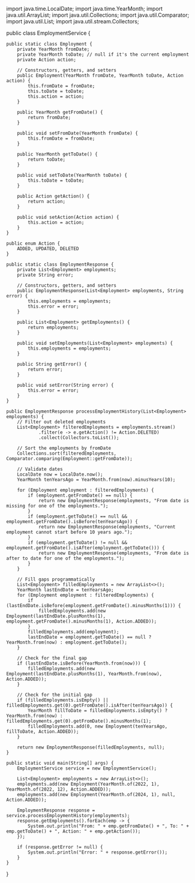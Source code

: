 import java.time.LocalDate;
import java.time.YearMonth;
import java.util.ArrayList;
import java.util.Collections;
import java.util.Comparator;
import java.util.List;
import java.util.stream.Collectors;

public class EmploymentService {

    public static class Employment {
        private YearMonth fromDate;
        private YearMonth toDate; // null if it's the current employment
        private Action action;

        // Constructors, getters, and setters
        public Employment(YearMonth fromDate, YearMonth toDate, Action action) {
            this.fromDate = fromDate;
            this.toDate = toDate;
            this.action = action;
        }

        public YearMonth getFromDate() {
            return fromDate;
        }

        public void setFromDate(YearMonth fromDate) {
            this.fromDate = fromDate;
        }

        public YearMonth getToDate() {
            return toDate;
        }

        public void setToDate(YearMonth toDate) {
            this.toDate = toDate;
        }

        public Action getAction() {
            return action;
        }

        public void setAction(Action action) {
            this.action = action;
        }
    }

    public enum Action {
        ADDED, UPDATED, DELETED
    }

    public static class EmploymentResponse {
        private List<Employment> employments;
        private String error;

        // Constructors, getters, and setters
        public EmploymentResponse(List<Employment> employments, String error) {
            this.employments = employments;
            this.error = error;
        }

        public List<Employment> getEmployments() {
            return employments;
        }

        public void setEmployments(List<Employment> employments) {
            this.employments = employments;
        }

        public String getError() {
            return error;
        }

        public void setError(String error) {
            this.error = error;
        }
    }

    public EmploymentResponse processEmploymentHistory(List<Employment> employments) {
        // Filter out deleted employments
        List<Employment> filteredEmployments = employments.stream()
                .filter(e -> e.getAction() != Action.DELETED)
                .collect(Collectors.toList());

        // Sort the employments by fromDate
        Collections.sort(filteredEmployments, Comparator.comparing(Employment::getFromDate));

        // Validate dates
        LocalDate now = LocalDate.now();
        YearMonth tenYearsAgo = YearMonth.from(now).minusYears(10);

        for (Employment employment : filteredEmployments) {
            if (employment.getFromDate() == null) {
                return new EmploymentResponse(employments, "From date is missing for one of the employments.");
            }
            if (employment.getToDate() == null && employment.getFromDate().isBefore(tenYearsAgo)) {
                return new EmploymentResponse(employments, "Current employment cannot start before 10 years ago.");
            }
            if (employment.getToDate() != null && employment.getFromDate().isAfter(employment.getToDate())) {
                return new EmploymentResponse(employments, "From date is after to date for one of the employments.");
            }
        }

        // Fill gaps programmatically
        List<Employment> filledEmployments = new ArrayList<>();
        YearMonth lastEndDate = tenYearsAgo;
        for (Employment employment : filteredEmployments) {
            if (lastEndDate.isBefore(employment.getFromDate().minusMonths(1))) {
                filledEmployments.add(new Employment(lastEndDate.plusMonths(1), employment.getFromDate().minusMonths(1), Action.ADDED));
            }
            filledEmployments.add(employment);
            lastEndDate = employment.getToDate() == null ? YearMonth.from(now) : employment.getToDate();
        }

        // Check for the final gap
        if (lastEndDate.isBefore(YearMonth.from(now))) {
            filledEmployments.add(new Employment(lastEndDate.plusMonths(1), YearMonth.from(now), Action.ADDED));
        }

        // Check for the initial gap
        if (filledEmployments.isEmpty() || filledEmployments.get(0).getFromDate().isAfter(tenYearsAgo)) {
            YearMonth fillToDate = filledEmployments.isEmpty() ? YearMonth.from(now) : filledEmployments.get(0).getFromDate().minusMonths(1);
            filledEmployments.add(0, new Employment(tenYearsAgo, fillToDate, Action.ADDED));
        }

        return new EmploymentResponse(filledEmployments, null);
    }

    public static void main(String[] args) {
        EmploymentService service = new EmploymentService();

        List<Employment> employments = new ArrayList<>();
        employments.add(new Employment(YearMonth.of(2022, 1), YearMonth.of(2022, 12), Action.ADDED));
        employments.add(new Employment(YearMonth.of(2024, 1), null, Action.ADDED));

        EmploymentResponse response = service.processEmploymentHistory(employments);
        response.getEmployments().forEach(emp -> {
            System.out.println("From: " + emp.getFromDate() + ", To: " + emp.getToDate() + ", Action: " + emp.getAction());
        });

        if (response.getError != null) {
            System.out.println("Error: " + response.getError());
        }
    }
}
